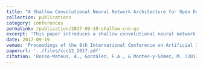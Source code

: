 ```yaml
---
title: "A Shallow Convolutional Neural Network Architecture for Open Domain Question Answering"
collection: publications
category: conferences
permalink: /publication/2017-09-19-shallow-cnn-qa
excerpt: 'This paper introduces a shallow convolutional neural network (CNN) architecture aimed at improving performance in open-domain question answering tasks.'
date: 2017-09-19
venue: 'Proceedings of the 8th International Conference on Artificial Intelligence Applications'
paperurl: '../files/ccc12_2017.pdf'
citation: 'Rosso-Mateus, A., González, F.A., & Montes-y-Gómez, M. (2017). "A Shallow Convolutional Neural Network Architecture for Open Domain Question Answering." <i>Proceedings of the 8th International Conference on Artificial Intelligence Applications</i>.'
---
```

